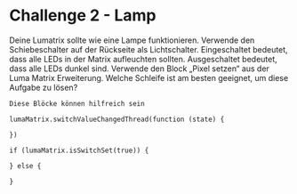 # Challenge 2 - Lamp

Deine Lumatrix sollte wie eine Lampe funktionieren. Verwende den Schiebeschalter auf der Rückseite als Lichtschalter. Eingeschaltet bedeutet, dass alle LEDs in der Matrix aufleuchten sollten. Ausgeschaltet bedeutet, dass alle LEDs dunkel sind. Verwende den Block „Pixel setzen“ aus der Luma Matrix Erweiterung. Welche Schleife ist am besten geeignet, um diese Aufgabe zu lösen?

```admonish tip
Diese Blöcke können hilfreich sein
```

```blocks
lumaMatrix.switchValueChangedThread(function (state) {
	
})

if (lumaMatrix.isSwitchSet(true)) {
	
} else {
	
}
```






<script src="../assets/js/gh-pages-embed.js"></script><script>makeCodeRender("https://makecode.microbit.org/", "ines-hpmm/pxt-luma-matrix");</script>